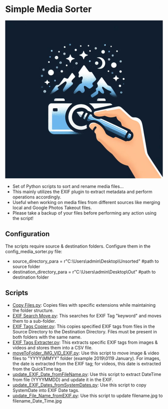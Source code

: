 # Simple Media Sorter
![SMS](https://github.com/hanzo-hasashi/SimpleMediaSorter/blob/main/MediaSorter.png)
- Set of Python scripts to sort and rename media files...
- This mainly utilizes the EXIF plugin to extract metadata and perform operations accordingly.
- Useful when working on media files from different sources like merging local and Google Photos Takeout files.
- Please take a backup of your files before performing any action using the script!

## Configuration
The scripts require source & destination folders. Configure them in the config_media_sorter.py file:

- source_directory_para = r"C:\Users\admin\Desktop\Unsorted" #path to source folder
- destination_directory_para = r"C:\Users\admin\Desktop\Out" #path to destination folder

## Scripts
- [Copy Files.py](https://github.com/hanzo-hasashi/SimpleMediaSorter/blob/main/Copy%20Files.py): Copies files with specific extensions while maintaining the folder structure.
- [EXIF Search Move.py](https://github.com/hanzo-hasashi/SimpleMediaSorter/blob/main/EXIF%20Search%20Move.py): This searches for EXIF Tag "keyword" and moves them to a sub-folder.
- [EXIF Tags Copier.py](https://github.com/hanzo-hasashi/SimpleMediaSorter/blob/main/EXIF%20Tags%20Copier.py): This copies specified EXIF tags from files in the Source Directory to the Destination Directory. Files must be present in both folders with the same name.
- [EXIF Tags Extracter.py](https://github.com/hanzo-hasashi/SimpleMediaSorter/blob/main/EXIF%20Tags%20Extracter.py): This extracts specific EXIF tags from images & videos and stores them into a CSV file.
- [moveToFolder_IMG_VID_EXIF.py](https://github.com/hanzo-hasashi/SimpleMediaSorter/blob/main/moveToFolder_IMG_VID_EXIF.py): Use this script to move image & video files to "YYYY\MMYY" folder (example 2019\0119 January). For images, the date is extracted from the EXIF tag; for videos, this date is extracted from the QuickTime tag.
- [update_EXIF_Date_fromFileName.py](https://github.com/hanzo-hasashi/SimpleMediaSorter/blob/main/update_EXIF_Date_fromFileName.py): Use this script to extract DateTime from file (YYYYMMDD) and update it in the EXIF.
- [update_EXIF_Dates_fromSystemDates.py](https://github.com/hanzo-hasashi/SimpleMediaSorter/blob/main/update_EXIF_Dates_fromSystemDates.py): Use this script to copy SystemDate into EXIF Date tags.
- [update_File_Name_fromEXIF.py](https://github.com/hanzo-hasashi/SimpleMediaSorter/blob/main/update_File_Name_fromEXIF.py): Use this script to update filename.jpg to filename_Date_Time.jpg
